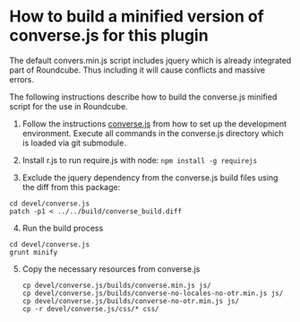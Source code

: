 How to build a minified version of converse.js for this plugin
==============================================================

The default convers.min.js script includes jquery which is already integrated 
part of Roundcube. Thus including it will cause conflicts and massive errors.

The following instructions describe how to build the converse.js minified
script for the use in Roundcube.

1. Follow the instructions [converse.js][conversedocs] from  how to set up the 
development environment. Execute all commands in the converse.js directory 
which is loaded via git submodule.

2. Install r.js to run require.js with node:
   `npm install -g requirejs`

3. Exclude the jquery dependency from the converse.js build files using the 
diff from this package:
  ```
  cd devel/converse.js
  patch -p1 < ../../build/converse_build.diff
  ```
4. Run the build process
  ```
  cd devel/converse.js
  grunt minify
  ```

5. Copy the necessary resources from converse.js
   ```
   cp devel/converse.js/builds/converse.min.js js/
   cp devel/converse.js/builds/converse-no-locales-no-otr.min.js js/
   cp devel/converse.js/builds/converse-no-otr.min.js js/
   cp -r devel/converse.js/css/* css/
   ```

[conversedocs]: http://conversejs.org/docs/html/index.html#development

